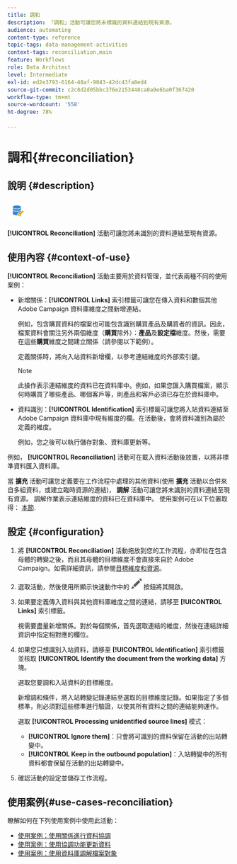 ```yaml
---
title: 調和
description: 「調和」活動可讓您將未標識的資料連結到現有資源。
audience: automating
content-type: reference
topic-tags: data-management-activities
context-tags: reconciliation,main
feature: Workflows
role: Data Architect
level: Intermediate
exl-id: ed2e3793-6164-48af-9043-42dc43fa8ed4
source-git-commit: c2c8d2d05bbc376e2153448ca0a9e6ba0f367420
workflow-type: tm+mt
source-wordcount: '558'
ht-degree: 78%

---
```


# 調和{#reconciliation}

## 說明 {#description}

![](assets/reconciliation.png)

**[!UICONTROL Reconciliation]** 活動可讓您將未識別的資料連結至現有資源。

## 使用內容 {#context-of-use}

**[!UICONTROL Reconciliation]** 活動主要用於資料管理，並代表兩種不同的使用案例：

* 新增關係：**[!UICONTROL Links]** 索引標籤可讓您在傳入資料和數個其他 Adobe Campaign 資料庫維度之間新增連結。

  例如，包含購買資料的檔案也可能包含識別購買產品及購買者的資訊。因此，檔案資料會關注另外兩個維度（**購買**&#x200B;除外）：**產品**&#x200B;及&#x200B;**設定檔**&#x200B;維度。然後，需要在這些&#x200B;**購買**&#x200B;維度之間建立關係（請參閱以下範例）。

  定義關係時，將向入站資料新增欄，以參考連結維度的外部索引鍵。

  >[!NOTE]
  >
  >此操作表示連結維度的資料已在資料庫中。例如，如果您匯入購買檔案，顯示何時購買了哪些產品、哪個客戶等，則產品和客戶必須已存在於資料庫中。

* 資料識別：**[!UICONTROL Identification]** 索引標籤可讓您將入站資料連結至 Adobe Campaign 資料庫中現有維度的欄。在活動後，會將資料識別為屬於定義的維度。

  例如，您之後可以執行儲存對象、資料庫更新等。

例如， **[!UICONTROL Reconciliation]** 活動可在載入資料活動後放置，以將非標準資料匯入資料庫。

當 **擴充** 活動可讓您定義要在工作流程中處理的其他資料(使用 **擴充** 活動以合併來自多組資料，或建立臨時資源的連結)， **調解** 活動可讓您將未識別的資料連結至現有資源。 調解作業表示連結維度的資料已在資料庫中。 使用案例可在以下位置取得： [本節](#use-cases-reconciliation).


## 設定 {#configuration}

1. 將 **[!UICONTROL Reconciliation]** 活動拖放到您的工作流程，亦即位在包含母體的轉變之後，而且其母體的目標維度不會直接來自於 Adobe Campaign。如需詳細資訊，請參閱[目標維度和資源](../../automating/using/query.md#targeting-dimensions-and-resources)。
1. 選取活動，然後使用所顯示快速動作中的 ![](assets/edit_darkgrey-24px.png) 按鈕將其開啟。
1. 如果要定義傳入資料與其他資料庫維度之間的連結，請移至 **[!UICONTROL Links]** 索引標籤。

   視需要盡量新增關係。對於每個關係，首先選取連結的維度，然後在連結詳細資訊中指定相對應的欄位。

1. 如果您只想識別入站資料，請移至 **[!UICONTROL Identification]** 索引標籤並核取 **[!UICONTROL Identify the document from the working data]** 方塊。

   選取您要調和入站資料的目標維度。

   新增調和條件，將入站轉變記錄連結至選取的目標維度記錄。如果指定了多個標準，則必須對這些標準進行驗證，以使其所有資料之間的連結能夠運作。

   選取 **[!UICONTROL Processing unidentified source lines]** 模式：

   * **[!UICONTROL Ignore them]**：只會將可識別的資料保留在活動的出站轉變中。
   * **[!UICONTROL Keep in the outbound population]**：入站轉變中的所有資料都會保留在活動的出站轉變中。

1. 確認活動的設定並儲存工作流程。


## 使用案例{#use-cases-reconciliation}

瞭解如何在下列使用案例中使用此活動：

* [使用案例：使用關係進行資料協調](../../automating/using/reconciliation-using-relations.md)
* [使用案例：使用協調功能更新資料](../../automating/using/data-update-reconciliation.md)
* [使用案例：使用資料庫調解檔案對象](../../automating/using/reconcile-file-audience-with-database.md)